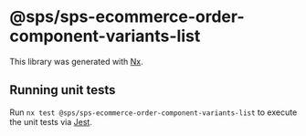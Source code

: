 # @sps/sps-ecommerce-order-component-variants-list

This library was generated with [Nx](https://nx.dev).

## Running unit tests

Run `nx test @sps/sps-ecommerce-order-component-variants-list` to execute the unit tests via [Jest](https://jestjs.io).
